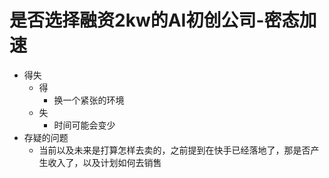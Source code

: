 # 是否选择融资2kw的AI初创公司-密态加速
- 得失
  - 得
    - 换一个紧张的环境
  - 失
    - 时间可能会变少
- 存疑的问题
  - 当前以及未来是打算怎样去卖的，之前提到在快手已经落地了，那是否产生收入了，以及计划如何去销售
